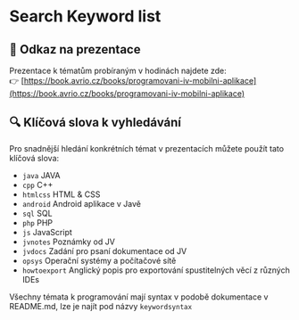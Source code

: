 # Search Keyword list

## 🔗 Odkaz na prezentace
Prezentace k tématům probíraným v hodinách najdete zde:  
👉 [https://book.avrio.cz/books/programovani-iv-mobilni-aplikace](https://book.avrio.cz/books/programovani-iv-mobilni-aplikace)

## 🔍 Klíčová slova k vyhledávání
Pro snadnější hledání konkrétních témat v prezentacích můžete použít tato klíčová slova:

- `java` JAVA
- `cpp` C++
- `htmlcss` HTML & CSS
- `android` Android aplikace v Javě
- `sql` SQL
- `php` PHP
- `js` JavaScript
- `jvnotes` Poznámky od JV
- `jvdocs` Zadání pro psaní dokumentace od JV
- `opsys` Operační systémy a počítačové sítě
- `howtoexport` Anglický popis pro exportování spustitelných věcí z různých IDEs

Všechny témata k programování mají syntax v podobě dokumentace v README.md, lze je najít pod názvy `keywordsyntax`

